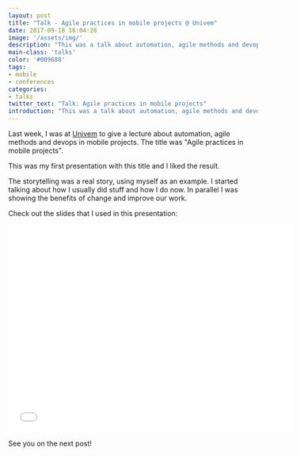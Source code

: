 ```yaml
---
layout: post
title: "Talk - Agile practices in mobile projects @ Univem"
date: 2017-09-18 16:04:28
image: '/assets/img/'
description: "This was a talk about automation, agile methods and devops in mobile projects"
main-class: 'talks'
color: '#009688'
tags:
- mobile
- conferences
categories:
- talks
twitter_text: "Talk: Agile practices in mobile projects"
introduction: "This was a talk about automation, agile methods and devops in mobile projects"
---
```


Last week, I was at [Univem](http://www.univem.edu.br/) to give a lecture about automation, agile methods and devops in mobile projects. The title was "Agile practices in mobile projects".

This was my first presentation with this title and I liked the result.

The storytelling was a real story, using myself as an example. I started talking about how I usually did stuff and how I do now. In parallel I was showing the benefits of change and improve our work.

Check out the slides that I used in this presentation:
<iframe src="//slides.com/wenndersantos/praticas-ageis-em-projetos-mobile/embed" width="576" height="420" scrolling="no" frameborder="0" webkitallowfullscreen mozallowfullscreen allowfullscreen></iframe>

See you on the next post!